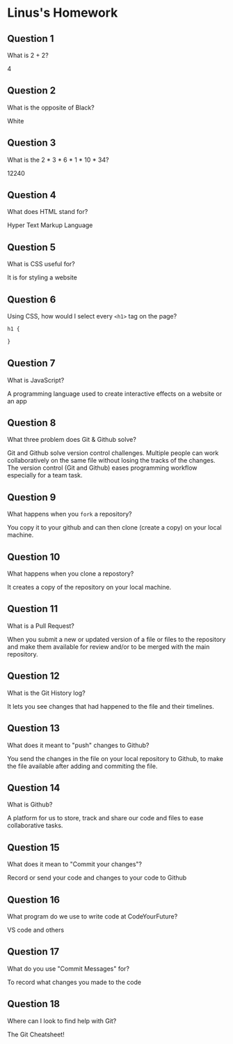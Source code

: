 # Linus's Homework

## Question 1

What is 2 + 2?

4

## Question 2

What is the opposite of Black?

White

## Question 3

What is the  2 * 3 * 6 * 1 * 10 * 34?

12240

## Question 4 

What does HTML stand for?

Hyper Text Markup Language

## Question 5

What is CSS useful for?

It is for styling a website

## Question 6

Using CSS, how would I select every `<h1>` tag on the page?

```css
h1 {

}
```

## Question 7

What is JavaScript?

A programming language used to create interactive effects on a website or an app

## Question 8

What three problem does Git & Github solve?

Git and Github solve version control challenges.
Multiple people can work collaboratively on the same file without losing the tracks of the changes.
The version control (Git and Github) eases programming workflow especially for a team task. 


## Question 9

What happens when you `fork` a repository?

You copy it to your github and can then clone (create a copy) on your local machine.

## Question 10 

What happens when you clone a repostory?

It creates a copy of the repository on your local machine.

## Question 11

What is a Pull Request?

When you submit a new or updated version of a file or files to the repository and make them available for review and/or to be merged with the main repository.

## Question 12

What is the Git History log?

It lets you see changes that had happened to the file and their timelines.

## Question 13

What does it meant to "push" changes to Github?

You send the changes in the file on your local repository to Github, to make the file available after adding and commiting the file.

## Question 14

What is Github?

A platform for us to store, track and share our code and files to ease collaborative tasks.

## Question 15

What does it mean to "Commit your changes"?

Record or send your code and changes to your code to Github

## Question 16

What program do we use to write code at CodeYourFuture?

VS code and others

## Question 17

What do you use "Commit Messages" for?

To record what changes you made to the code

## Question 18

Where can I look to find help with Git?

The Git Cheatsheet!
